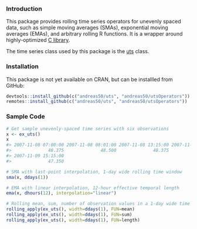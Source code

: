 
<!-- README.md is generated from README.Rmd. Please edit that file -->
### Introduction

This package provides rolling time series operators for unevenly spaced data, such as simple moving averages (SMAs), exponential moving averages (EMAs), and arbitrary rolling R functions. It is a wrapper around highly-optimized [C library](http://www.eckner.com/research.html).

The time series class used by this package is the [uts](https://github.com/andreas50/uts) class.

### Installation

This package is not yet available on CRAN, but can be installled from GitHub:

``` r
devtools::install_github(c("andreas50/uts", "andreas50/utsOperators"))   # using 'devtools'
remotes::install_github(c("andreas50/uts", "andreas50/utsOperators"))    # ... or using 'remotes'
```

### Sample Code

``` r
# Get sample unevenly-spaced time series with six observations
x <- ex_uts()
x
#> 2007-11-08 07:00:00 2007-11-08 08:01:00 2007-11-08 13:15:00 2007-11-09 07:30:00 2007-11-09 08:51:00 
#>              48.375              48.500              48.375              47.000              47.500 
#> 2007-11-09 15:15:00 
#>              47.350
```

``` r
# SMA with last-point interpolation, 1-day wide rolling time window
sma(x, ddays(1))

# EMA with linear interpolation, 12-hour effective temporal length
ema(x, dhours(12), interpolation="linear")

# Rolling mean, sum, number of observation values in a 1-day wide time window
rolling_apply(ex_uts(), width=ddays(1), FUN=mean)
rolling_apply(ex_uts(), width=ddays(1), FUN=sum)
rolling_apply(ex_uts(), width=ddays(1), FUN=length)
```
